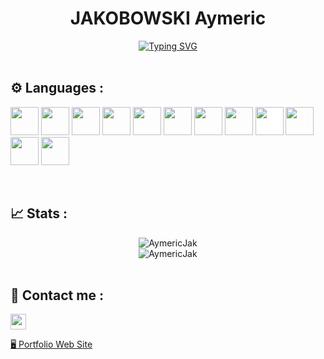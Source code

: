 <link rel="stylesheet" href="https://cdn.jsdelivr.net/gh/devicons/devicon@v2.15.1/devicon.min.css">


<h1 align='center'>JAKOBOWSKI Aymeric</h1>

<div align='center'>
<a href="https://git.io/typing-svg"><img src="https://readme-typing-svg.demolab.com?font=BlinkMacSystemFont&weight=900&size=30&duration=3900&pause=1000&color=016FB9&center=true&width=600&lines=Web+-+Python+-+Java+-+Database+Developer;IT+Student" alt="Typing SVG" /></a>
</div>

<br>

<h2>⚙️ Languages :</h2>
<p>
<img width='45px' src="https://cdn.jsdelivr.net/gh/devicons/devicon/icons/python/python-original-wordmark.svg" />
<img width='45px' src="https://cdn.jsdelivr.net/gh/devicons/devicon/icons/java/java-original-wordmark.svg" />
<img width='45px' src="https://cdn.jsdelivr.net/gh/devicons/devicon/icons/html5/html5-original-wordmark.svg" />
<img width='45px' src="https://cdn.jsdelivr.net/gh/devicons/devicon/icons/css3/css3-original-wordmark.svg" />
<img width='45px' src="https://cdn.jsdelivr.net/gh/devicons/devicon/icons/javascript/javascript-original.svg" />
<img width='45px' src="https://cdn.jsdelivr.net/gh/devicons/devicon/icons/php/php-plain.svg" />
<img width='45px' src="https://cdn.jsdelivr.net/gh/devicons/devicon/icons/laravel/laravel-plain-wordmark.svg" />
<img width='45px' src="https://cdn.jsdelivr.net/gh/devicons/devicon/icons/symfony/symfony-original-wordmark.svg" />
<img style="background-color: white; width: 45px;" src="https://cdn.jsdelivr.net/gh/devicons/devicon/icons/flask/flask-original-wordmark.svg" />
<img width='45px' src="https://cdn.jsdelivr.net/gh/devicons/devicon/icons/hugo/hugo-original-wordmark.svg" />
<img width='45px' src="https://cdn.jsdelivr.net/gh/devicons/devicon/icons/postgresql/postgresql-plain-wordmark.svg" />
<img width='45px' src="https://cdn.jsdelivr.net/gh/devicons/devicon/icons/sqlite/sqlite-original-wordmark.svg" />
</p>


<br>

<h2>📈 Stats :</h2>

<div align='center'>
  <img src="https://github-readme-stats.vercel.app/api?username=AymericJak&show_icons=true&theme=gotham" alt="AymericJak">
  <br>
  <img src="https://github-readme-stats.vercel.app/api/top-langs/?username=AymericJak&theme=dark" alt="AymericJak">
</div>
<br>

<h2>💬 Contact me :</h2>

<a href="https://www.linkedin.com/in/aymeric-jakobowski"><img src="https://img.shields.io/badge/linkedin-%230077B5.svg?&style=for-the-badge&logo=linkedin&logoColor=white" height=25></a>

<a href="https://AymericJak.github.io" target='_blank'>🖥️ Portfolio Web Site</a>
